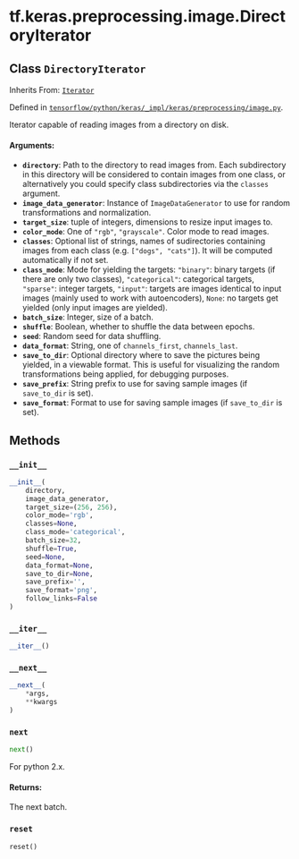 <div itemscope itemtype="http://developers.google.com/ReferenceObject">
<meta itemprop="name" content="tf.keras.preprocessing.image.DirectoryIterator" />
<meta itemprop="property" content="__init__"/>
<meta itemprop="property" content="__iter__"/>
<meta itemprop="property" content="__next__"/>
<meta itemprop="property" content="next"/>
<meta itemprop="property" content="reset"/>
</div>

# tf.keras.preprocessing.image.DirectoryIterator

## Class `DirectoryIterator`

Inherits From: [`Iterator`](../../../../tf/keras/preprocessing/image/Iterator.md)



Defined in [`tensorflow/python/keras/_impl/keras/preprocessing/image.py`](https://www.tensorflow.org/code/tensorflow/python/keras/_impl/keras/preprocessing/image.py).

Iterator capable of reading images from a directory on disk.

#### Arguments:

* <b>`directory`</b>: Path to the directory to read images from.
        Each subdirectory in this directory will be
        considered to contain images from one class,
        or alternatively you could specify class subdirectories
        via the `classes` argument.
* <b>`image_data_generator`</b>: Instance of `ImageDataGenerator`
        to use for random transformations and normalization.
* <b>`target_size`</b>: tuple of integers, dimensions to resize input images to.
* <b>`color_mode`</b>: One of `"rgb"`, `"grayscale"`. Color mode to read images.
* <b>`classes`</b>: Optional list of strings, names of sudirectories
        containing images from each class (e.g. `["dogs", "cats"]`).
        It will be computed automatically if not set.
* <b>`class_mode`</b>: Mode for yielding the targets:
        `"binary"`: binary targets (if there are only two classes),
        `"categorical"`: categorical targets,
        `"sparse"`: integer targets,
        `"input"`: targets are images identical to input images (mainly
            used to work with autoencoders),
        `None`: no targets get yielded (only input images are yielded).
* <b>`batch_size`</b>: Integer, size of a batch.
* <b>`shuffle`</b>: Boolean, whether to shuffle the data between epochs.
* <b>`seed`</b>: Random seed for data shuffling.
* <b>`data_format`</b>: String, one of `channels_first`, `channels_last`.
* <b>`save_to_dir`</b>: Optional directory where to save the pictures
        being yielded, in a viewable format. This is useful
        for visualizing the random transformations being
        applied, for debugging purposes.
* <b>`save_prefix`</b>: String prefix to use for saving sample
        images (if `save_to_dir` is set).
* <b>`save_format`</b>: Format to use for saving sample images
        (if `save_to_dir` is set).

## Methods

<h3 id="__init__"><code>__init__</code></h3>

``` python
__init__(
    directory,
    image_data_generator,
    target_size=(256, 256),
    color_mode='rgb',
    classes=None,
    class_mode='categorical',
    batch_size=32,
    shuffle=True,
    seed=None,
    data_format=None,
    save_to_dir=None,
    save_prefix='',
    save_format='png',
    follow_links=False
)
```



<h3 id="__iter__"><code>__iter__</code></h3>

``` python
__iter__()
```



<h3 id="__next__"><code>__next__</code></h3>

``` python
__next__(
    *args,
    **kwargs
)
```



<h3 id="next"><code>next</code></h3>

``` python
next()
```

For python 2.x.

#### Returns:

The next batch.

<h3 id="reset"><code>reset</code></h3>

``` python
reset()
```





